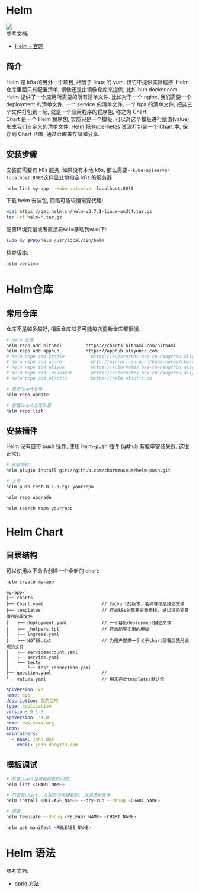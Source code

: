 
<a name="xyGWN"></a>
# Helm
![](https://s3.leryn.top/website/image/helm.png#crop=0&crop=0&crop=1&crop=1&height=250&id=En2Xj&originHeight=2084&originWidth=2084&originalType=binary&ratio=1&rotation=0&showTitle=false&status=done&style=none&title=&width=250)<br />参考文档: 

- [Helm - 官网](https://docs.helm.sh/zh/docs/)

<a name="VMf5z"></a>
## 简介

Helm 是 k8s 的另外一个项目, 相当于 linux 的 yum, 但它不提供实际程序. Helm 仓库里面只有配置清单, 镜像还是由镜像仓库来提供, 比如 hub.docker.com.<br />Helm 提供了一个应用所需要的所有清单文件. 比如对于一个 nginx, 我们需要一个 deployment 的清单文件, 一个 service 的清单文件, 一个 hpa 的清单文件, 把这三个文件打包到一起, 就是一个应用程序的程序包, 称之为 Chart.<br />Chart 是一个 Helm 程序包, 实质只是一个模板, 可以对这个模板进行赋值(value), 形成我们自定义的清单文件. Helm 把 Kubernetes 资源打包到一个 Chart 中, 保存到 Chart 仓库, 通过仓库来存储和分享.
<a name="c5t41"></a>
## 安装步骤

安装前需要有 k8s 服务, 如果没有本地 k8s, 那么需要`--kube-apiserver localhost:8080`这样显式地指定 k8s 的服务器:

```bash
helm lint my-app --kube-apiserver localhost:8080
```

下载 helm 安装包, 网络可能较慢需要代理:

```bash
wget https://get.helm.sh/helm-v3.7.1-linux-amd64.tar.gz
tar -xf helm-*.tar.gz
```

配置环境变量或者直接将`helm`移动到`PATH`下:

```bash
sudo mv $PWD/helm /usr/local/bin/helm
```

检查版本:

```bash
helm version
```
<a name="n3qKN"></a>
# Helm仓库
<a name="WYUDk"></a>
## 常用仓库

仓库不是越多越好, 相反仓库过多可能每次更新仓库都很慢.

```bash
# helm 仓库
helm repo add bitnami         https://charts.bitnami.com/bitnami
helm repo add apphub          https://apphub.aliyuncs.com
# helm repo add stable          https://kubernetes.oss-cn-hangzhou.aliyuncs.com/charts
# helm repo add azure           http://mirror.azure.cn/kubernetes/charts
# helm repo add aliyun          https://kubernetes.oss-cn-hangzhou.aliyuncs.com/charts
# helm repo add incubator       https://kubernetes.oss-cn-hangzhou.aliyuncs.com/charts-incubator
# helm repo add elastic         https://helm.elastic.co

# 更新Chart仓库
helm repo update

# 查看Chart仓库列表
helm repo list
```

<a name="JuyYW"></a>
## 安装插件

Helm 没有自带 push 操作, 使用 helm-push 插件 (github 有概率安装失败, 这很正常):

```bash
# 安装插件
helm plugin install git://github.com/chartmuseum/helm-push.git

# 上传
helm push test-0.1.0.tgz yourrepo

helm repo upgrade

helm search repo yourrepo
```
<a name="wXw7X"></a>
# Helm Chart
<a name="YaHdd"></a>
## 目录结构

可以使用以下命令创建一个全新的 chart:

```bash
helm create my-app
```

```
my-app/
├── charts
├── Chart.yaml                      // 对chart的版本、名称等信息描述文件
├── templates                       // 存放k8s的部署资源模板, 通过渲染变量得到部署文件
│   ├── deployment.yaml             // 一个基础deployment描述文件
│   ├── _helpers.tpl                // 存放能够复用的模板
│   ├── ingress.yaml
│   ├── NOTES.txt                   // 为用户提供一个关于chart部署后使用说明的文件
│   ├── serviceaccount.yaml
│   ├── service.yaml
│   └── tests
│       └── test-connection.yaml
├── question.yaml                   //
└── values.yaml                     // 用来存放templates默认值
```
```yaml
apiVersion: v2
name: app
description: 我的应用
type: application
version: 9.1.5
appVersion: '1.0'
home: www.xxxx.org
icon:
maintainers:
  - name: john doe
    email: john-doe@123.com
```
<a name="TnB2y"></a>
## 模板调试

```bash
# 检查chart包可能存在的问题
helm lint <CHART_NAME>

# 不安装chart, 让服务渲染模板后, 返回清单文件
helm install <RELEASE_NAME> --dry-run --debug <CHART_NAME>

# 或者
helm template --debug <RELEASE_NAME> <CHART_NAME>

helm get manifest <RELEASE_NAME>
```

<a name="AHScs"></a>
# Helm 语法

参考文档:

- [sprig 方法](https://masterminds.github.io/sprig/)


